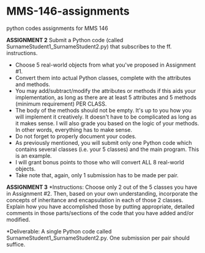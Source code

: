 # MMS-146-assignments
python codes assignments for MMS 146 

**ASSIGNMENT 2**
Submit a Python code (called SurnameStudent1_SurnameStudent2.py) that subscribes to the ff. instructions. 

* Choose 5 real-world objects from what you've proposed in Assignment #1.
* Convert them into actual Python classes, complete with the attributes and methods. 
* You may add/subtract/modify the attributes or methods if this aids your implementation, as long as there are at least 5 attributes and 5 methods (minimum requirement) PER CLASS.
* The body of the methods should not be empty. It's up to you how you will implement it creatively. It doesn't have to be complicated as long as it makes sense. I will also grade you based on the logic of your methods. In other words, everything has to make sense.
* Do not forget to properly document your codes.
* As previously mentioned, you will submit only one Python code which contains several classes (i.e. your 5 classes) and the main program. This is an example.
* I will grant bonus points to those who will convert ALL 8 real-world objects.
* Take note that, again, only 1 submission has to be made per pair.


**ASSIGNMENT 3**
*Instructions: Choose only 2 out of the 5 classes you have in Assignment #2. Then, based on your own understanding, incorporate the concepts of inheritance and encapsulation in each of those 2 classes. Explain how you have accomplished those by putting appropriate, detailed comments in those parts/sections of the code that you have added and/or modified. 

*Deliverable: A single Python code called SurnameStudent1_SurnameStudent2.py. One submission per pair should suffice.

